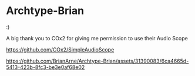 # Archtype-Brian
:)

A big thank you to COx2 for giving me permission to use their Audio Scope

https://github.com/COx2/SimpleAudioScope

https://github.com/BrianArne/Archtype-Brian/assets/31390083/6ca4665d-5413-423b-8fc3-be3e0af68e02

